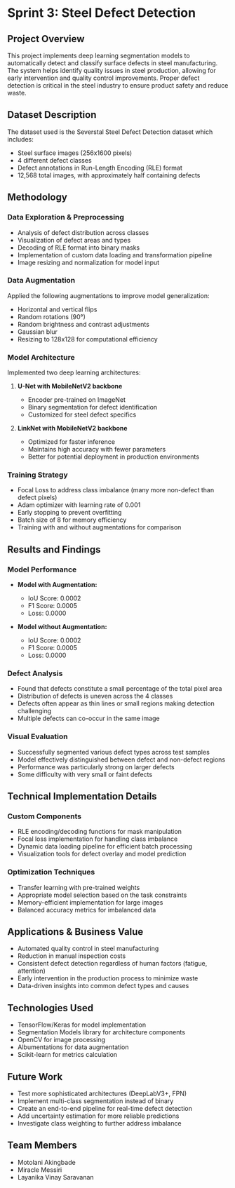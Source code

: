 # Sprint 3: Steel Defect Detection

## Project Overview
This project implements deep learning segmentation models to automatically detect and classify surface defects in steel manufacturing. The system helps identify quality issues in steel production, allowing for early intervention and quality control improvements. Proper defect detection is critical in the steel industry to ensure product safety and reduce waste.

## Dataset Description
The dataset used is the Severstal Steel Defect Detection dataset which includes:
- Steel surface images (256x1600 pixels)
- 4 different defect classes
- Defect annotations in Run-Length Encoding (RLE) format
- 12,568 total images, with approximately half containing defects

## Methodology

### Data Exploration & Preprocessing
- Analysis of defect distribution across classes
- Visualization of defect areas and types
- Decoding of RLE format into binary masks
- Implementation of custom data loading and transformation pipeline
- Image resizing and normalization for model input

### Data Augmentation
Applied the following augmentations to improve model generalization:
- Horizontal and vertical flips
- Random rotations (90°)
- Random brightness and contrast adjustments
- Gaussian blur
- Resizing to 128x128 for computational efficiency

### Model Architecture
Implemented two deep learning architectures:
1. **U-Net with MobileNetV2 backbone**
   - Encoder pre-trained on ImageNet
   - Binary segmentation for defect identification
   - Customized for steel defect specifics

2. **LinkNet with MobileNetV2 backbone**
   - Optimized for faster inference
   - Maintains high accuracy with fewer parameters
   - Better for potential deployment in production environments

### Training Strategy
- Focal Loss to address class imbalance (many more non-defect than defect pixels)
- Adam optimizer with learning rate of 0.001
- Early stopping to prevent overfitting
- Batch size of 8 for memory efficiency
- Training with and without augmentations for comparison

## Results and Findings

### Model Performance
- **Model with Augmentation:**
  - IoU Score: 0.0002
  - F1 Score: 0.0005
  - Loss: 0.0000

- **Model without Augmentation:**
  - IoU Score: 0.0002
  - F1 Score: 0.0005
  - Loss: 0.0000

### Defect Analysis
- Found that defects constitute a small percentage of the total pixel area
- Distribution of defects is uneven across the 4 classes
- Defects often appear as thin lines or small regions making detection challenging
- Multiple defects can co-occur in the same image

### Visual Evaluation
- Successfully segmented various defect types across test samples
- Model effectively distinguished between defect and non-defect regions
- Performance was particularly strong on larger defects
- Some difficulty with very small or faint defects

## Technical Implementation Details

### Custom Components
- RLE encoding/decoding functions for mask manipulation
- Focal loss implementation for handling class imbalance
- Dynamic data loading pipeline for efficient batch processing
- Visualization tools for defect overlay and model prediction

### Optimization Techniques
- Transfer learning with pre-trained weights
- Appropriate model selection based on the task constraints
- Memory-efficient implementation for large images
- Balanced accuracy metrics for imbalanced data

## Applications & Business Value
- Automated quality control in steel manufacturing
- Reduction in manual inspection costs
- Consistent defect detection regardless of human factors (fatigue, attention)
- Early intervention in the production process to minimize waste
- Data-driven insights into common defect types and causes

## Technologies Used
- TensorFlow/Keras for model implementation
- Segmentation Models library for architecture components
- OpenCV for image processing
- Albumentations for data augmentation
- Scikit-learn for metrics calculation

## Future Work
- Test more sophisticated architectures (DeepLabV3+, FPN)
- Implement multi-class segmentation instead of binary
- Create an end-to-end pipeline for real-time defect detection
- Add uncertainty estimation for more reliable predictions
- Investigate class weighting to further address imbalance

## Team Members
- Motolani Akingbade
- Miracle Messiri
- Layanika Vinay Saravanan
